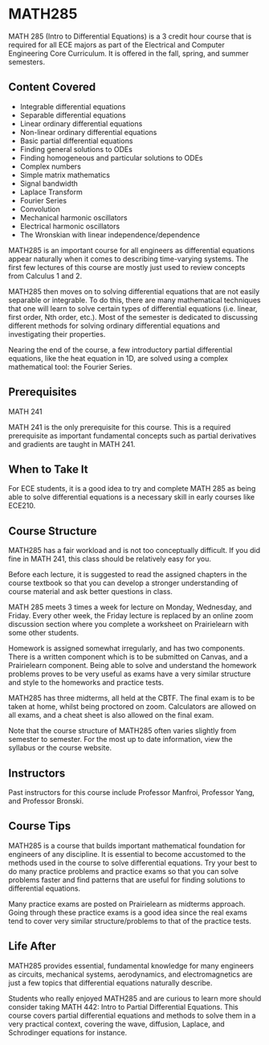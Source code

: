 # MATH285

MATH 285 (Intro to Differential Equations) is a 3 credit hour course that is required for all ECE majors as part of the Electrical and Computer Engineering Core Curriculum. It is offered in the fall, spring, and summer semesters.

## Content Covered


- Integrable differential equations
- Separable differential equations
- Linear ordinary differential equations
- Non-linear ordinary differential equations
- Basic partial differential equations
- Finding general solutions to ODEs
- Finding homogeneous and particular solutions to ODEs
- Complex numbers
- Simple matrix mathematics
- Signal bandwidth
- Laplace Transform
- Fourier Series
- Convolution
- Mechanical harmonic oscillators
- Electrical harmonic oscillators
- The Wronskian with linear independence/dependence



MATH285 is an important course for all engineers as differential equations appear naturally when it comes to describing time-varying systems. The first few lectures of this course are mostly just used to review concepts from Calculus 1 and 2. 

MATH285 then moves on to solving differential equations that are not easily separable or integrable. To do this, there are many mathematical techniques that one will learn to solve certain types of differential equations (i.e. linear, first order, Nth order, etc.). Most of the semester is dedicated to discussing different methods for solving ordinary differential equations and investigating their properties.

Nearing the end of the course, a few introductory partial differential equations, like the heat equation in 1D, are solved using a complex mathematical tool: the Fourier Series.

## Prerequisites

MATH 241

MATH 241 is the only prerequisite for this course. This is a required prerequisite as important fundamental concepts such as partial derivatives and gradients are taught in MATH 241.

## When to Take It

For ECE students, it is a good idea to try and complete MATH 285 as being able to solve differential equations is a necessary skill in early courses like ECE210. 

## Course Structure

MATH285 has a fair workload and is not too conceptually difficult. If you did fine in MATH 241, this class should be relatively easy for you.

Before each lecture, it is suggested to read the assigned chapters in the course textbook so that you can develop a stronger understanding of course material and ask better questions in class.

MATH 285 meets 3 times a week for lecture on Monday, Wednesday, and Friday. Every other week, the Friday lecture is replaced by an online zoom discussion section where you complete a worksheet on Prairielearn with some other students.

Homework is assigned somewhat irregularly, and has two components. There is a written component which is to be submitted on Canvas, and a Prairielearn component. Being able to solve and understand the homework problems proves to be very useful as exams have a very similar structure and style to the homeworks and practice tests.

MATH285 has three midterms, all held at the CBTF. The final exam is to be taken at home, whilst being proctored on zoom. Calculators are allowed on all exams, and a cheat sheet is also allowed on the final exam.

Note that the course structure of MATH285 often varies slightly from semester to semester. For the most up to date information, view the syllabus or the course website.

## Instructors

Past instructors for this course include Professor Manfroi, Professor Yang, and Professor Bronski. 

## Course Tips

MATH285 is a course that builds important mathematical foundation for engineers of any discipline. It is essential to become accustomed to the methods used in the course to solve differential equations. Try your best to do many practice problems and practice exams so that you can solve problems faster and find patterns that are useful for finding solutions to differential equations.

Many practice exams are posted on Prairielearn as midterms approach. Going through these practice exams is a good idea since the real exams tend to cover very similar structure/problems to that of the practice tests.


## Life After

MATH285 provides essential, fundamental knowledge for many engineers as circuits, mechanical systems, aerodynamics, and electromagnetics are just a few topics that differential equations naturally describe.

Students who really enjoyed MATH285 and are curious to learn more should consider taking MATH 442: Intro to Partial Differential Equations. This course covers partial differential equations and methods to solve them in a very practical context, covering the wave, diffusion, Laplace, and Schrodinger equations for instance.

